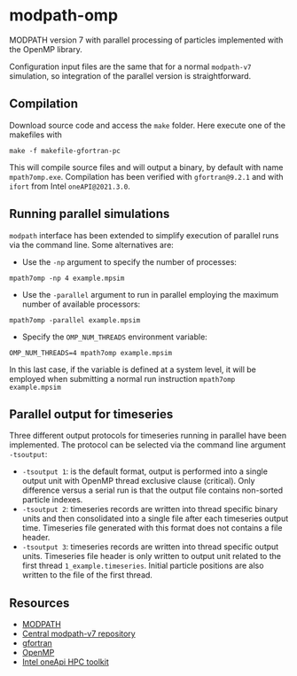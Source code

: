 # modpath-omp
MODPATH version 7 with parallel processing of particles implemented with the OpenMP library. 

Configuration input files are the same that for a normal ``modpath-v7`` simulation, so integration of the parallel version is straightforward.

## Compilation
Download source code and access the `make` folder. Here execute one of the makefiles with

```
make -f makefile-gfortran-pc
```

This will compile source files and will output a binary, by default with name `mpath7omp.exe`. 
Compilation has been verified with ``gfortran@9.2.1`` and with ``ifort`` from Intel ``oneAPI@2021.3.0``.


## Running parallel simulations
``modpath`` interface has been extended to simplify execution of parallel runs via the command line. 
Some alternatives are:

- Use the ``-np`` argument to specify the number of processes:
```
mpath7omp -np 4 example.mpsim
```

- Use the ``-parallel`` argument to run in parallel employing the maximum number of available processors:

```
mpath7omp -parallel example.mpsim
```

- Specify the ``OMP_NUM_THREADS`` environment variable:
```
OMP_NUM_THREADS=4 mpath7omp example.mpsim
```
In this last case, if the variable is defined at a system level, it will be employed when submitting a normal run instruction ``mpath7omp example.mpsim``


## Parallel output for timeseries
Three different output protocols for timeseries running in parallel have been implemented. The protocol can be selected via the command line argument ``-tsoutput``:

- ``-tsoutput 1``: is the default format, output is performed into a single output unit with OpenMP thread exclusive clause (critical). Only difference versus a serial run is that the output file contains non-sorted particle indexes.
- ``-tsoutput 2``: timeseries records are written into thread specific binary units and then consolidated into a single file after each timeseries output time. Timeseries file generated with this format does not contains a file header.
- ``-tsoutput 3``: timeseries records are written into thread specific output units. Timeseries file header is only written to output unit related to the first thread ``1_example.timeseries``. Initial particle positions are also written to the file of the first thread.


## Resources

* [MODPATH](https://www.usgs.gov/software/modpath-particle-tracking-model-modflow)
* [Central modpath-v7 repository](https://github.com/MODFLOW-USGS/modpath-v7)
* [gfortran](https://gcc.gnu.org/wiki/GFortran)
* [OpenMP](https://www.openmp.org/)
* [Intel oneApi HPC toolkit](https://www.intel.com/content/www/us/en/developer/tools/oneapi/hpc-toolkit.html)
